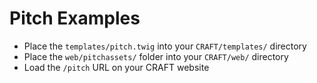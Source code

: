 # Pitch Examples

- Place the `templates/pitch.twig` into your `CRAFT/templates/` directory
- Place the `web/pitchassets/` folder into your `CRAFT/web/` directory
- Load the `/pitch` URL on your CRAFT website